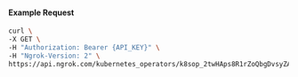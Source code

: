 <!-- Code generated for API Clients. DO NOT EDIT. -->

#### Example Request

```bash
curl \
-X GET \
-H "Authorization: Bearer {API_KEY}" \
-H "Ngrok-Version: 2" \
https://api.ngrok.com/kubernetes_operators/k8sop_2twHAps8R1rZoQbgDvsyZAybHfd
```
